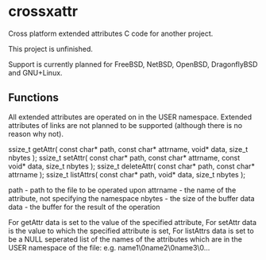# crossxattr
Cross platform extended attributes C code for another project.

This project is unfinished.

Support is currently planned for FreeBSD, NetBSD, OpenBSD, DragonflyBSD and GNU+Linux.

## Functions
All extended attributes are operated on in the USER namespace. Extended attributes of links are not planned to be supported (although there is no reason why not).

ssize_t getAttr( const char* path, const char* attrname, void* data, size_t nbytes );
ssize_t setAttr( const char* path, const char* attrname, const void* data, size_t nbytes );
ssize_t deleteAttr( const char* path, const char* attrname );
ssize_t listAttrs( const char* path, void* data, size_t nbytes );

path - path to the file to be operated upon
attrname - the name of the attribute, not specifying the namespace
nbytes - the size of the buffer data
data - the buffer for the result of the operation

For getAttr data is set to the value of the specified attribute,
For setAttr data is the value to which the specified attribute is set,
For listAttrs data is set to be a NULL seperated list of the names of the attributes which are in the USER namespace of the file: e.g.
name1\0name2\0name3\0...
